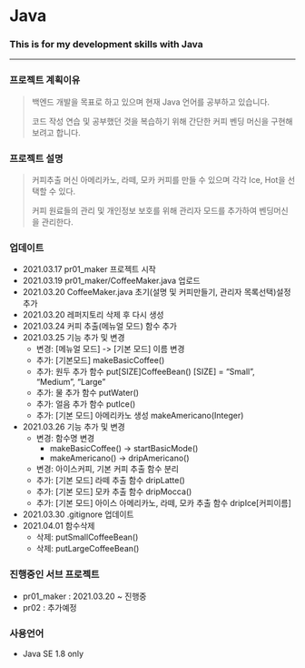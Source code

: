 # Java
### This is for my development skills with Java
-------------------------
### 프로젝트 계획이유
> 백엔드 개발을 목표로 하고 있으며 현재 Java 언어를 공부하고 있습니다.
> 
> 코드 작성 연습 및 공부했던 것을 복습하기 위해 간단한 커피 벤딩 머신을 구현해보려고 합니다.
>
### 프로젝트 설명
> 커피추출 머신 아메리카노, 라떼, 모카 커피를 만들 수 있으며 각각 Ice, Hot을 선택할 수 있다.
> 
> 커피 원료들의 관리 및 개인정보 보호를 위해 관리자 모드를 추가하여 벤딩머신을 관리한다.
> 
### 업데이트
+ 2021.03.17 pr01_maker 프로젝트 시작
+ 2021.03.19 pr01_maker/CoffeeMaker.java 업로드
+ 2021.03.20 CoffeeMaker.java 초기(설명 및 커피만들기, 관리자 목록선택)설정 추가
+ 2021.03.20 레퍼지토리 삭제 후 다시 생성
+ 2021.03.24 커피 추출(메뉴얼 모드) 함수 추가
+ 2021.03.25 기능 추가 및 변경
  + 변경: [메뉴얼 모드] -> [기본 모드] 이름 변경
  + 추가: [기본모드] makeBasicCoffee()
  + 추가: 원두 추가 함수  put[SIZE]CoffeeBean()  [SIZE] = “Small”, “Medium”, “Large” 
  + 추가: 물 추가 함수  putWater()
  + 추가: 얼음 추가 함수  putIce()
  + 추가: [기본 모드] 아메리카노 생성  makeAmericano(Integer)
+ 2021.03.26 기능 추가 및 변경
  + 변경: 함수명 변경 
	  + makeBasicCoffee() -> startBasicMode()
	  + makeAmericano() -> dripAmericano()
  + 변경: 아이스커피, 기본 커피 추출 함수 분리
  + 추가: [기본 모드] 라떼 추출 함수 dripLatte()
  + 추가: [기본 모드] 모카 추출 함수 dripMocca()
  + 추가: [기본 모드] 아이스 아메리카노, 라떼, 모카 추출 함수 dripIce[커피이름]
+ 2021.03.30 .gitignore 업데이트
+ 2021.04.01 함수삭제
  + 삭제: putSmallCoffeeBean() 
  + 삭제: putLargeCoffeeBean()

### 진행중인 서브 프로젝트
+ pr01_maker : 2021.03.20 ~ 진행중
+ pr02 : 추가예정

### 사용언어
+ Java SE 1.8 only

